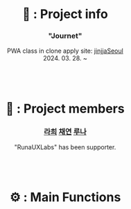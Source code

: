 <div align="center">
    <h1>📂 : Project info</h1>
    <h3>"Journet"</h3>
    PWA class in clone apply site: <a href="https://jinjja-seoul.com/">jinjjaSeoul</a>
    <br>
    2024. 03. 28. ~
</div>
<br>
<br>
<br>

<div align="center">
    <h1>👥 : Project members</h1>
    <h3>
        <a href="https://github.com/r6hex-1g">라희</a>
        <a href="https://github.com/meoritdol">채연</a>
        <a href="https://github.com/RunaUXLabs">루나</a>
    </h3>
"RunaUXLabs" has been supporter.
</div>
<br>
<br>
<br>

<div align="center">
    <h1>⚙️ : Main Functions</h1>
